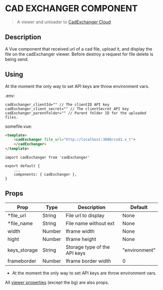 # CAD EXCHANGER COMPONENT
> A viewer and unloader to [CadExchanger Cloud](https://cloud.cadexchanger.com/)

## Description
A Vue component that received url of a cad file, upload it, and display the file on the cadExchanger viewer. Before destroy a request for file delete is being send.

## Using
At the moment the only way to set API keys are throw environment vars.

.env:
```
cadExchanger_clientId="" // The clientID API key
cadExchanger_client_secret="" // The clientSecret API key
cadExchanger_parentFolder="" // Parent folder ID for the uploaded files.
```

somefile.vue:
```Html
<template>
    <cadExchanger file_url="http://localhost:3000/cod1.x_t">
    </cadExchanger>
</template>
```

```JS
import cadExchanger from 'cadExchanger'

export default {
    ...
    components: { cadExchanger },
}
```

## Props

| Prop          | Type   | Description     | Default |
| ------------- | -------| --------------- | ------- |
| *file_url      | String | File url to display | None |
| *file_name     | String | File name without ext | None |
| width  | Number | Iframe width | None |
| hight | Number | Iframe height | None |
| keys_storage | String | Storage type of the API keys | "environment" |
| frameborder | Number | Iframe border width | 0 |

* At the moment the only way to set API keys are throw environment vars.

All [viewer properties](https://cloud.cadexchanger.com/dev/doc/data-viewer-api-embedded.html) (except the bg) are also props.